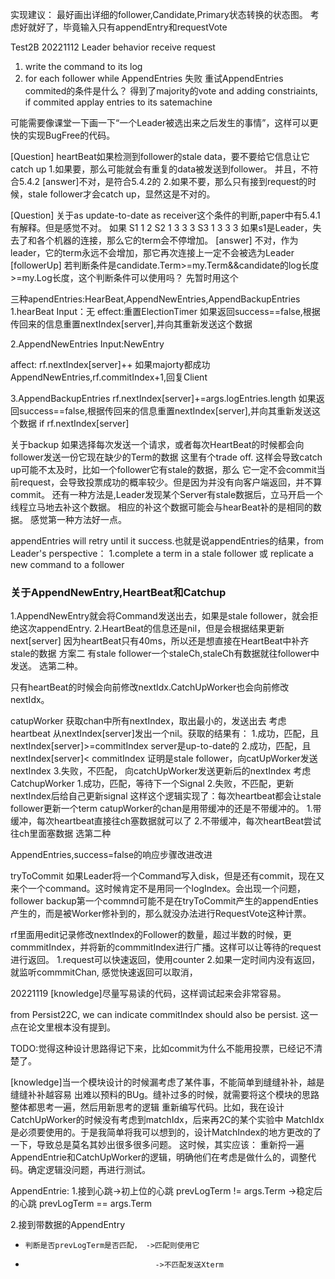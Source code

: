 实现建议：
最好画出详细的follower,Candidate,Primary状态转换的状态图。
考虑好就好了，毕竟输入只有appendEntry和requestVote

Test2B 20221112
Leader behavior
receive request
1. write the command to its log
2. for each follower
        while AppendEntries 失败
            重试AppendEntries
   commited的条件是什么？
   得到了majority的vote and 
   adding constriaints, if commited
        applay entries to its satemachine

可能需要像课堂一下画一下“一个Leader被选出来之后发生的事情”，这样可以更快的实现BugFree的代码。


[Question]
heartBeat如果检测到follower的stale data，要不要给它信息让它catch up
1.如果要，那么可能就会有重复的data被发送到follower。
并且，不符合5.4.2
[answer]不对，是符合5.4.2的
2.如果不要，那么只有接到request的时候，stale follower才会catch up，显然这是不对的。

[Question]
关于as update-to-date as receiver这个条件的判断,paper中有5.4.1有解释。但是感觉不对。
如果
S1 1 2 
S2 1 3 3 3
S3 1 3 3 3
如果s1是Leader，失去了和各个机器的连接，那么它的term会不停增加。
[answer]
不对，作为leader，它的term永远不会增加，那它再次连接上一定不会被选为Leader
[followerUp]
若判断条件是candidate.Term>=my.Term&&candidate的log长度>=my.Log长度，这个判断条件可以使用吗？
先暂时用这个


三种apendEntries:HearBeat,AppendNewEntries,AppendBackupEntries
1.hearBeat
Input：无
effect:重置ElectionTimer
如果返回success==false,根据传回来的信息重置nextIndex[server],并向其重新发送这个数据

2.AppendNewEntries
Input:NewEntry

affect:
rf.nextIndex[server]++
如果majorty都成功AppendNewEntries,rf.commitIndex+1,回复Client

3.AppendBackupEntries
rf.nextIndex[server]+=args.logEntries.length
如果返回success==false,根据传回来的信息重置nextIndex[server],并向其重新发送这个数据
if rf.nextIndex[server]

关于backup
如果选择每次发送一个请求，或者每次HeartBeat的时候都会向follower发送一份它现在缺少的Term的数据
这里有个trade off. 这样会导致catch up可能不太及时，比如一个follower它有stale的数据，那么
它一定不会commit当前request，会导致投票成功的概率较少。但是因为并没有向客户端返回，并不算commit。
还有一种方法是,Leader发现某个Server有stale数据后，立马开启一个线程立马地去补这个数据。
相应的补这个数据可能会与hearBeat补的是相同的数据。
感觉第一种方法好一点。


appendEntries will retry until it success.也就是说appendEntries的结果，from Leader's perspective：
1.complete a term in a stale follower 或 replicate a new command to a follower

### 关于AppendNewEntry,HeartBeat和Catchup
1.AppendNewEntry就会将Command发送出去，如果是stale follower，就会拒绝这次appendEntry.
2.HeartBeat的信息还是nil，但是会根据结果更新next[server]
因为heartBeat只有40ms，所以还是想直接在HeartBeat中补齐stale的数据
方案二
有stale follower一个staleCh,staleCh有数据就往follower中发送。
选第二种。

只有heartBeat的时候会向前修改nextIdx.CatchUpWorker也会向前修改nextIdx。

catupWorker
获取chan中所有nextIndex，取出最小的，发送出去
考虑heartbeat
从nextIndex[server]发出一个nil。获取的结果有：
1.成功，匹配，且nextIndex[server]>=commitIndex
server是up-to-date的
2.成功，匹配，且nextIndex[server]< commitIndex
证明是stale follower，向catUpWorker发送nextIndex
3.失败，不匹配，
向catchUpWorker发送更新后的nextIndex
考虑CatchupWorker
1.成功，匹配，等待下一个Signal
2.失败，不匹配，更新nextIndex后给自己更新signal
这样这个逻辑实现了：每次heartbeat都会让stale follower更新一个term
catupWorker的chan是用带缓冲的还是不带缓冲的。
1.带缓冲，每次heartbeat直接往ch塞数据就可以了
2.不带缓冲，每次heartBeat尝试往ch里面塞数据
选第二种

AppendEntries,success=false的响应步骤改进改进



tryToCommit
如果Leader将一个Command写入disk，但是还有commit，现在又来个一个command。这时候肯定不是用同一个logIndex。会出现一个问题，follower backup第一个commnd可能不是在tryToCommit产生的appendEnties产生的，而是被Worker修补到的，那么就没办法进行RequestVote这种计票。

rf里面用edit记录修改nextIndex的Follower的数量，超过半数的时候，更commmitIndex，并将新的commmitIndex进行广播。这样可以让等待的request进行返回。
1.request可以快速返回，使用counter
2.如果一定时间内没有返回，就监听commmitChan,
感觉快速返回可以取消，

20221119
[knowledge]尽量写易读的代码，这样调试起来会非常容易。

from Persist22C, we can indicate commitIndex should also be persist. 这一点在论文里根本没有提到。



TODO:觉得这种设计思路得记下来，比如commit为什么不能用投票，已经记不清楚了。

[knowledge]当一个模块设计的时候漏考虑了某件事，不能简单到缝缝补补，越是缝缝补补越容易
出难以预料的BUg。缝补过多的时候，就需要将这个模块的思路整体都思考一遍，然后用新思考的逻辑
重新编写代码。比如，我在设计CatchUpWorker的时候没有考虑到matchIdx，后来再2C的某个实验中
MatchIdx是必须要使用的。于是我简单将我可以想到的，设计MatchIndex的地方更改的了一下，导致总是莫名其妙出很多很多问题。
这时候，其实应该：
重新捋一遍AppendEntrie和CatchUpWorker的逻辑，明确他们在考虑是做什么的，调整代码。确定逻辑没问题，再进行测试。

AppendEntrie:
1.接到心跳->初上位的心跳 prevLogTerm != args.Term
          ->稳定后的心跳 prevLogTerm == args.Term

2.接到带数据的AppendEntry
  -     判断是否prevLogTerm是否匹配， ->匹配则使用它
  -                                  ->不匹配发送Xterm


